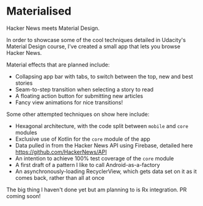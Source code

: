 # Materialised
Hacker News meets Material Design.

In order to showcase some of the cool techniques detailed in Udacity's Material Design course, I've created a small app that lets you browse Hacker News.

Material effects that are planned include:
- Collapsing app bar with tabs, to switch between the top, new and best stories
- Seam-to-step transition when selecting a story to read
- A floating action button for submitting new articles
- Fancy view animations for nice transitions!

Some other attempted techniques on show here include:
- Hexagonal architecture, with the code split between `mobile` and `core` modules
- Exclusive use of Kotlin for the `core` module of the app
- Data pulled in from the Hacker News API using Firebase, detailed here https://github.com/HackerNews/API
- An intention to achieve 100% test coverage of the `core` module
- A first draft of a pattern I like to call Android-as-a-factory
- An asynchronously-loading RecyclerView, which gets data set on it as it comes back, rather than all at once

The big thing I haven't done yet but am planning to is Rx integration. PR coming soon!
